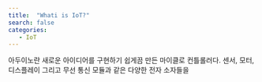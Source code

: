 ```yaml
---
title:  "Whati is IoT?"
search: false
categories: 
   - IoT
---
```


아두이노란 새로운 아이디어를 구현하기 쉽게끔 만든 마이클로 컨틀롤러다.
센서, 모터, 디스플레이 그리고 무선 통신 모듈과 같은 다양한 전자 소자들을 
<!--stackedit_data:
eyJoaXN0b3J5IjpbMTkzMTQzODA0MCwtNjE0MjQxODY2XX0=
-->